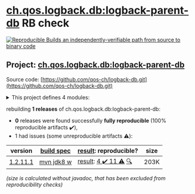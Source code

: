 [ch.qos.logback.db:logback-parent-db](https://search.maven.org/artifact/ch.qos.logback.db/logback-parent-db/) RB check
=======

[![Reproducible Builds](https://reproducible-builds.org/images/logos/rb.svg) an independently-verifiable path from source to binary code](https://reproducible-builds.org/)

## Project: [ch.qos.logback.db:logback-parent-db](https://search.maven.org/artifact/ch.qos.logback.db/logback-parent-db/)

Source code: [https://github.com/qos-ch/logback-db.git](https://github.com/qos-ch/logback-db.git)

<details><summary>This project defines 4 modules:</summary>

* [ch.qos.logback.db:logback-access-db](https://search.maven.org/artifact/ch.qos.logback.db/logback-access-db/)
* [ch.qos.logback.db:logback-classic-db](https://search.maven.org/artifact/ch.qos.logback.db/logback-classic-db/)
* [ch.qos.logback.db:logback-core-db](https://search.maven.org/artifact/ch.qos.logback.db/logback-core-db/)
* [ch.qos.logback.db:logback-parent-db](https://search.maven.org/artifact/ch.qos.logback.db/logback-parent-db/)
</details>

rebuilding **1 releases** of ch.qos.logback.db:logback-parent-db:
- **0** releases were found successfully **fully reproducible** (100% reproducible artifacts :heavy_check_mark:),
- 1 had issues (some unreproducible artifacts :warning:):

| version | [build spec](/BUILDSPEC.md) | [result](https://reproducible-builds.org/docs/jvm/): reproducible? | size |
| -- | --------- | ------ | -- |
| [1.2.11.1](https://search.maven.org/artifact/ch.qos.logback.db/logback-parent-db/1.2.11.1/pom) | [mvn jdk8 w](logback-db-1.2.11.1.buildspec) | [result](logback-parent-db-1.2.11.1.buildinfo): [4 :heavy_check_mark:  11 :warning:](logback-parent-db-1.2.11.1.buildcompare) [:mag:](logback-parent-db-1.2.11.1.diffoscope) | 203K |

<i>(size is calculated without javadoc, that has been excluded from reproducibility checks)</i>
